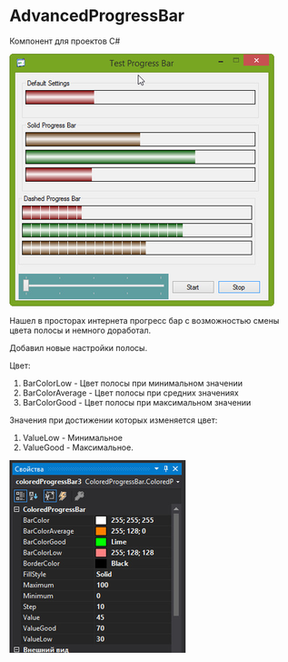 # AdvancedProgressBar
Компонент для проектов C#

![Иллюстрация к проекту](https://github.com/tohateam/AdvancedProgressBar/blob/master/Screenshot/ColoredProgressBar.jpg)

Нашел в просторах интернета прогресс бар с возможностью смены цвета полосы и немного доработал.

Добавил новые настройки полосы.

Цвет:
1. BarColorLow - Цвет полосы при минимальном значении
2. BarColorAverage - Цвет полосы при средних значениях
3. BarColorGood - Цвет полосы при максимальном значении

Значения при достижении которых изменяется цвет:
1. ValueLow - Минимальное
2. ValueGood - Максимальное.

![Иллюстрация к проекту](https://github.com/tohateam/AdvancedProgressBar/blob/master/Screenshot/ColoredProgressBar_VS.jpg)